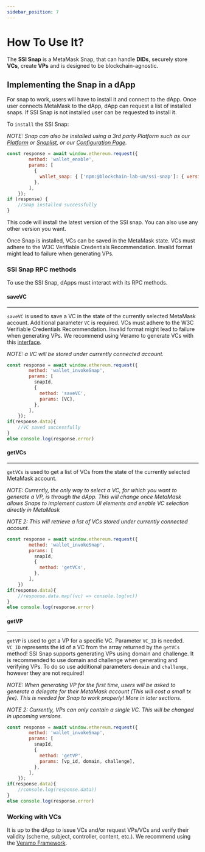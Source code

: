 ```yaml
---
sidebar_position: 7
---
```


# How To Use It?

The **SSI Snap** is a MetaMask Snap, that can handle **DIDs**, securely store **VCs**, create **VPs** and is designed to be blockchain-agnostic.

## Implementing the Snap in a dApp

For snap to work, users will have to install it and connect to the dApp. Once user connects MetaMask to the dApp, dApp can request a list of installed snaps. If SSI Snap is not installed user can be requested to install it.

To `install` the SSI Snap:

_NOTE:_ _Snap can also be installed using a 3rd party Platform such as our [Platform](https://blockchain-lab-um.github.io/course-dapp/) or [Snaplist](https://snaplist.org/), or our [Configuration Page](../config)._

```js
const response = await window.ethereum.request({
        method: 'wallet_enable',
        params: [
          {
            wallet_snap: { ['npm:@blockchain-lab-um/ssi-snap']: { version: 'latest' } },
          },
        ],
    });
if (response) {
    //Snap installed successfully
}
```

This code will install the latest version of the SSI snap. You can also use any other version you want.

Once Snap is installed, VCs can be saved in the MetaMask state. VCs must adhere to the W3C Verifiable Credentials Recommendation. Invalid format might lead to failure when generating VPs.

### SSI Snap RPC methods

To use the SSI Snap, dApps must interact with its RPC methods.

#### saveVC

---

`saveVC` is used to save a VC in the state of the currently selected MetaMask account. Additional parameter `VC` is required. VCs must adhere to the W3C Verifiable Credentials Recommendation. Invalid format might lead to failure when generating VPs. We recommend using Veramo to generate VCs with this [interface](https://veramo.io/docs/api/core.verifiablecredential).

_NOTE:_ _a VC will be stored under currently connected account._

```js
const response = await window.ethereum.request({
        method: 'wallet_invokeSnap',
        params: [
          snapId,
          {
            method: 'saveVC',
            params: [VC],
          },
        ],
    });
if(response.data){
    //VC saved successfully
}
else console.log(response.error)
```

#### getVCs

---

`getVCs` is used to get a list of VCs from the state of the currently selected MetaMask account.

_NOTE: Currently, the only way to select a VC, for which you want to generate a VP, is through the dApp. This will change once MetaMask allows Snaps to implement custom UI elements and enable VC selection directly in MetaMask_

_NOTE 2:_ _This will retrieve a list of VCs stored under currently connected account._

```js
const response = await window.ethereum.request({
        method: 'wallet_invokeSnap',
        params: [
          snapId,
          {
            method: 'getVCs',
          },
        ],
    })
if(response.data){
    //response.data.map((vc) => console.log(vc))
}
else console.log(response.error)

```

#### getVP

---

`getVP` is used to get a VP for a specific VC. Parameter `VC_ID` is needed. `VC_ID` represents the id of a VC from the array returned by the `getVCs` method! SSI Snap supports generating VPs using domain and challenge. It is recommended to use domain and challenge when generating and verifying VPs. To do so use additional parameters `domain` and `challenge`, however they are not required!

_NOTE:_ _When generating VP for the first time, users will be asked to generate a delegate for their MetaMask account (This will cost a small tx fee). This is needed for Snap to work properly! More in later sections._

_NOTE 2: Currently, VPs can only contain a single VC. This will be changed in upcoming versions._

```js
const response = await window.ethereum.request({
        method: 'wallet_invokeSnap',
        params: [
          snapId,
          {
            method: 'getVP',
            params: [vp_id, domain, challenge],
          },
        ],
    });
if(response.data){
    //console.log(response.data))
}
else console.log(response.error)
```

### Working with VCs

It is up to the dApp to issue VCs and/or request VPs/VCs and verify their validity (scheme, subject, controller, content, etc.). We recommend using the [Veramo Framework](https://veramo.io/).
